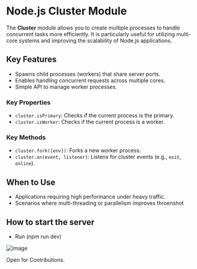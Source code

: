 # Node.js Cluster Module

The **Cluster** module allows you to create multiple processes to handle concurrent tasks more efficiently. It is particularly useful for utilizing multi-core systems and improving the scalability of Node.js applications.

## Key Features
- Spawns child processes (workers) that share server ports.
- Enables handling concurrent requests across multiple cores.
- Simple API to manage worker processes.

### Key Properties
- `cluster.isPrimary`: Checks if the current process is the primary.
- `cluster.isWorker`: Checks if the current process is a worker.

### Key Methods
- `cluster.fork([env])`: Forks a new worker process.
- `cluster.on(event, listener)`: Listens for cluster events (e.g., `exit`, `online`).


## When to Use
- Applications requiring high performance under heavy traffic.
- Scenarios where multi-threading or parallelism improves throenshot
## How to start the server
- Run (npm run dev)

![image](https://github.com/user-attachments/assets/4a57af09-e314-42f7-b5b7-5901a69c159d)

Open for Contributions. 


